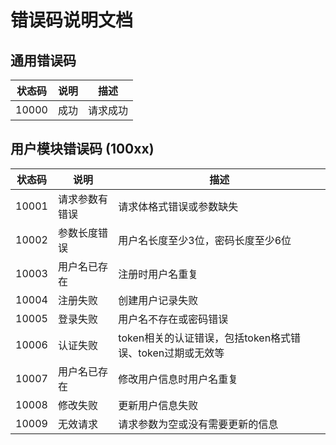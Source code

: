 # 错误码说明文档

## 通用错误码
| 状态码 | 说明         | 描述                     |
|--------|------------|--------------------------|
| 10000  | 成功       | 请求成功                  |

## 用户模块错误码 (100xx)
| 状态码 | 说明         | 描述                     |
|--------|------------|--------------------------|
| 10001  | 请求参数有错误 | 请求体格式错误或参数缺失     |
| 10002  | 参数长度错误  | 用户名长度至少3位，密码长度至少6位 |
| 10003  | 用户名已存在  | 注册时用户名重复           |
| 10004  | 注册失败     | 创建用户记录失败           |
| 10005  | 登录失败     | 用户名不存在或密码错误       |
| 10006  | 认证失败     | token相关的认证错误，包括token格式错误、token过期或无效等 |
| 10007  | 用户名已存在  | 修改用户信息时用户名重复     |
| 10008  | 修改失败     | 更新用户信息失败           |
| 10009  | 无效请求     | 请求参数为空或没有需要更新的信息 |
